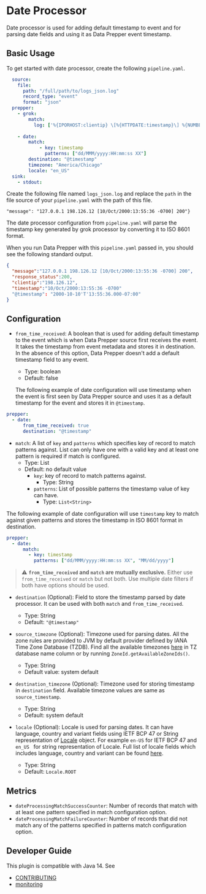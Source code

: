 # Date Processor

Date processor is used for adding default timestamp to event and for parsing date fields and using it as Data Prepper event timestamp.

## Basic Usage
To get started with date processor, create the following `pipeline.yaml`.

```yaml
  source:
    file:
      path: "/full/path/to/logs_json.log"
      record_type: "event"
      format: "json"
  prepper:
    - grok:
        match: 
          log: ['%{IPORHOST:clientip} \[%{HTTPDATE:timestamp}\] %{NUMBER:response_status:int}']
          
    - date:
        match:
            - key: timestamp
              patterns: ["dd/MMM/yyyy:HH:mm:ss XX"] 
        destination: "@timestamp"
        timezone: "America/Chicago"
        locale: "en_US"
  sink:
    - stdout:
```
Create the following file named `logs_json.log` and replace the `path` in the file source of your `pipeline.yaml` with the path of this file.

```
"message": "127.0.0.1 198.126.12 [10/Oct/2000:13:55:36 -0700] 200"}
```

The date processor configuration from `pipeline.yaml` will parse the timestamp key generated by grok processor by converting it to ISO 8601 format.

When you run Data Prepper with this `pipeline.yaml` passed in, you should see the following standard output.
```json
{ 
  "message":"127.0.0.1 198.126.12 [10/Oct/2000:13:55:36 -0700] 200",
  "response_status":200,
  "clientip":"198.126.12",
  "timestamp":"10/Oct/2000:13:55:36 -0700"
  "@timestamp": "2000-10-10'T'13:55:36.000-07:00"
}
```

## Configuration

* `from_time_received`: A boolean that is used for adding default timestamp to the event which is when Data Prepper source first receives 
  the event. It takes the timestamp from event metadata and stores it in destination. In the absence of this option, Data Prepper doesn't 
  add a default timestamp field to any event.
  
  * Type: boolean
  * Default: false

  The following example of date configuration will use timestamp when the event is first seen by Data Prepper source and uses it as a 
  default timestamp for the event and stores it in `@timestamp`.
```yaml
prepper:
  - date:
      from_time_received: true
      destination: "@timestamp"
```

* `match`: A list of `key` and `patterns` which specifies key of record to match patterns against. List can only have one with a 
valid key and at least one pattern is required if match is configured.
  * Type: List
  * Default: no default value
    * `key`: key of record to match patterns against.
      * Type: String
    * `patterns`: List of possible patterns the timestamp value of key can have.
      * Type: `List<String>`

The following example of date configuration will use `timestamp` key to match against given patterns and stores the timestamp in ISO 8601
format in destination. 
```yaml
prepper:
  - date:
      match:
        - key: timestamp
          patterns: ["dd/MMM/yyyy:HH:mm:ss XX", "MM/dd/yyyy"]
```
> :warning: **`from_time_received` and `match` are mutually exclusive.** Either use `from_time_received` or `match` but not both. Use multiple date filters if 
> both have options should be used.
* `destination` (Optional): Field to store the timestamp parsed by date processor. It can be used with both `match` and `from_time_received`.
  * Type: String
  * Default: `"@timestamp"`
  
* `source_timezone` (Optional): Timezone used for parsing dates. All the zone rules are provided to JVM by default provider defined by
  IANA Time Zone Database (TZDB). Find all the available timezones [here](https://en.wikipedia.org/wiki/List_of_tz_database_time_zones#List) 
  in TZ database name column or by running `ZoneId.getAvailableZoneIds()`.
  * Type: String
  * Default value: system default

* `destination_timezone` (Optional): Timezone used for storing timestamp in `destination` field. Available timezone values are same as `source_timestamp`.
  * Type: String
  * Default: system default

* `locale` (Optional): Locale is used for parsing dates. It can have language, country and variant fields using IETF BCP 47 or String 
  representation of [Locale](https://docs.oracle.com/javase/8/docs/api/java/util/Locale.html) object. For example `en-US` for IETF BCP 47 and 
  `en_US ` for string representation of Locale.
  Full list of locale fields which includes language, country and variant can be found [here](https://www.iana.org/assignments/language-subtag-registry/language-subtag-registry).
    * Type: String
    * Default: `Locale.ROOT`

## Metrics

* `dateProcessingMatchSuccessCounter`: Number of records that match with at least one pattern specified in match configuration option.
* `dateProcessingMatchFailureCounter`: Number of records that did not match any of the patterns specified in patterns match configuration option.

## Developer Guide
This plugin is compatible with Java 14. See
* [CONTRIBUTING](https://github.com/opensearch-project/data-prepper/blob/main/CONTRIBUTING.md)
* [monitoring](https://github.com/opensearch-project/data-prepper/blob/main/docs/monitoring.md)
